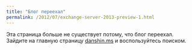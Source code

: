 ```yaml
---
title: "Блог переехал"
permalink: /2012/07/exchange-server-2013-preview-1.html
---
```

Эта страница больше не существует потому, что блог переехал. Зайдите на главную страницу [danshin.ms](http://danshin.ms) и воспользуйтесь поиском.